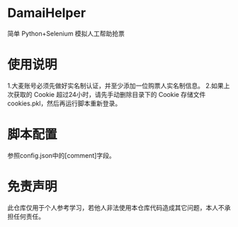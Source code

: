 # DamaiHelper
简单 Python+Selenium 模拟人工帮助抢票

# 使用说明
1.大麦账号必须先做好实名制认证，并至少添加一位购票人实名制信息。
2.如果上次获取的 Cookie 超过24小时，请先手动删除目录下的 Cookie 存储文件cookies.pkl，然后再运行脚本重新登录。

# 脚本配置
参照config.json中的[comment]字段。

# 免责声明
此仓库仅用于个人参考学习，若他人非法使用本仓库代码造成其它问题，本人不承担任何责任。
